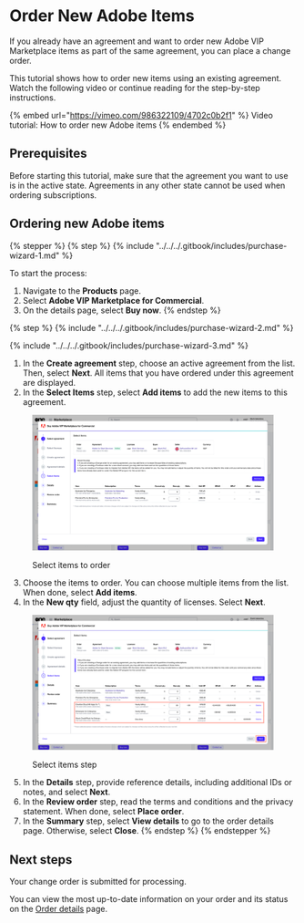 # Order New Adobe Items

If you already have an agreement and want to order new Adobe VIP Marketplace items as part of the same agreement, you can place a change order.&#x20;

This tutorial shows how to order new items using an existing agreement. Watch the following video or continue reading for the step-by-step instructions.&#x20;

{% embed url="https://vimeo.com/986322109/4702c0b2f1" %}
Video tutorial: How to order new Adobe items
{% endembed %}

## Prerequisites

Before starting this tutorial, make sure that the agreement you want to use is in the active state. Agreements in any other state cannot be used when ordering subscriptions.&#x20;

## Ordering new Adobe items

{% stepper %}
{% step %}
{% include "../../../.gitbook/includes/purchase-wizard-1.md" %}

To start the process:

1. Navigate to the **Products** page.
2. Select **Adobe VIP Marketplace for Commercial**.
3. On the details page, select **Buy now**.
{% endstep %}

{% step %}
{% include "../../../.gitbook/includes/purchase-wizard-2.md" %}

{% include "../../../.gitbook/includes/purchase-wizard-3.md" %}

1. In the **Create agreement** step, choose an active agreement from the list. Then, select **Next**. All items that you have ordered under this agreement are displayed.
2. In the **Select Items** step, select **Add items** to add the new items to this agreement.

<div data-with-frame="true"><figure><img src="../../../.gitbook/assets/image (1058).png" alt=""><figcaption><p>Select items to order</p></figcaption></figure></div>

3. Choose the items to order. You can choose multiple items from the list. When done, select **Add items**.&#x20;
4. In the **New qty** field, adjust the quantity of licenses. Select **Next**.&#x20;

<div data-with-frame="true"><figure><img src="../../../.gitbook/assets/adobe_add_items.png" alt=""><figcaption><p>Select items step</p></figcaption></figure></div>

5. In the **Details** step, provide reference details, including additional IDs or notes, and select **Next**.
6. In the **Review order** step, read the terms and conditions and the privacy statement. When done, select **Place order**.
7. In the **Summary** step, select **View details** to go to the order details page. Otherwise, select **Close**.
{% endstep %}
{% endstepper %}

## Next steps

Your change order is submitted for processing.

You can view the most up-to-date information on your order and its status on the [Order details](../../../modules-and-features/marketplace/orders/#subscription-details) page.
